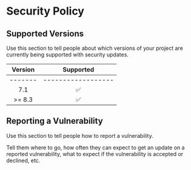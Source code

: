 # Security Policy

## Supported Versions

Use this section to tell people about which versions of your project are
currently being supported with security updates.

| Version | Supported          |
| :--: | :--: |
| ------- | ------------------ |
|  7.1  | :white_check_mark: |
| >= 8.3 | :white_check_mark: |

## Reporting a Vulnerability

Use this section to tell people how to report a vulnerability.

Tell them where to go, how often they can expect to get an update on a
reported vulnerability, what to expect if the vulnerability is accepted or
declined, etc.
